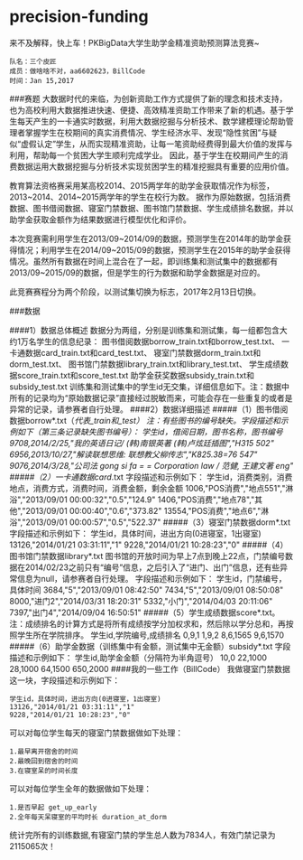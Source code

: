 # precision-funding
来不及解释，快上车！PKBigData大学生助学金精准资助预测算法竞赛~

    队名：三个皮匠
    成员：做啥啥不对，aa6602623，BillCode
    时间：Jan 15,2017
 
###赛题
大数据时代的来临，为创新资助工作方式提供了新的理念和技术支持，也为高校利用大数据推进快速、便捷、高效精准资助工作带来了新的机遇。基于学生每天产生的一卡通实时数据，利用大数据挖掘与分析技术、数学建模理论帮助管理者掌握学生在校期间的真实消费情况、学生经济水平、发现“隐性贫困”与疑似“虚假认定”学生，从而实现精准资助，让每一笔资助经费得到最大价值的发挥与利用，帮助每一个贫困大学生顺利完成学业。
因此，基于学生在校期间产生的消费数据运用大数据挖掘与分析技术实现贫困学生的精准挖掘具有重要的应用价值。

教育算法资格赛采用某高校2014、2015两学年的助学金获取情况作为标签，2013~2014、2014~2015两学年的学生在校行为数。 据作为原始数据，包括消费数据、图书借阅数据、寝室门禁数据、图书馆门禁数据、学生成绩排名数据，并以助学金获取金额作为结果数据进行模型优化和评价。

本次竞赛需利用学生在2013/09~2014/09的数据，预测学生在2014年的助学金获得情况；利用学生在2014/09~2015/09的数据，预测学生在2015年的助学金获得情况。虽然所有数据在时间上混合在了一起，即训练集和测试集中的数据都有2013/09~2015/09的数据，但是学生的行为数据和助学金数据是对应的。

此竞赛赛程分为两个阶段，以测试集切换为标志，2017年2月13日切换。

###数据

####1）数据总体概述
    数据分为两组，分别是训练集和测试集，每一组都包含大约1万名学生的信息纪录：
    图书借阅数据borrow_train.txt和borrow_test.txt、
    一卡通数据card_train.txt和card_test.txt、
    寝室门禁数据dorm_train.txt和dorm_test.txt、
    图书馆门禁数据library_train.txt和library_test.txt、
    学生成绩数据score_train.txt和score_test.txt
    助学金获奖数据subsidy_train.txt和subsidy_test.txt
    训练集和测试集中的学生id无交集，详细信息如下。注：数据中所有的记录均为“原始数据记录”直接经过脱敏而来，可能会存在一些重复的或者是异常的记录，请参赛者自行处理。
####2）数据详细描述
#####（1）图书借阅数据borrow*.txt（*代表_train和_test）
    注：有些图书的编号缺失。字段描述和示例如下（第三条记录缺失图书编号）：
    学生id，借阅日期，图书名称，图书编号
    9708,2014/2/25,"我的英语日记/ (韩)南银英著  (韩)卢炫廷插图","H315 502"
    6956,2013/10/27,"解读联想思维: 联想教父柳传志","K825.38=76 547"
    9076,2014/3/28,"公司法 gong si fa = = Corporation law / 范健, 王建文著 eng"
#####（2）一卡通数据card*.txt
    字段描述和示例如下：
    学生id，消费类别，消费地点，消费方式，消费时间，消费金额，剩余金额
    1006,"POS消费","地点551","淋浴","2013/09/01 00:00:32","0.5","124.9"
    1406,"POS消费","地点78","其他","2013/09/01 00:00:40","0.6","373.82"
    13554,"POS消费","地点6","淋浴","2013/09/01 00:00:57","0.5","522.37"
#####（3）寝室门禁数据dorm*.txt
    字段描述和示例如下：
    学生id，具体时间，进出方向(0进寝室，1出寝室)	
    13126,"2014/01/21 03:31:11","1"
    9228,"2014/01/21 10:28:23","0"
#####（4）图书馆门禁数据library*.txt
    图书馆的开放时间为早上7点到晚上22点，门禁编号数据在2014/02/23之前只有“编号”信息，之后引入了“进门、出门”信息，还有些异常信息为null，请参赛者自行处理。
    字段描述和示例如下：
    学生id，门禁编号，具体时间
    3684,"5","2013/09/01 08:42:50"
    7434,"5","2013/09/01 08:50:08"
    8000,"进门2","2014/03/31 18:20:31"
    5332,"小门","2014/04/03 20:11:06"
    7397,"出门4","2014/09/04 16:50:51"
#####（5）学生成绩数据score*.txt。
    注：成绩排名的计算方式是将所有成绩按学分加权求和，然后除以学分总和，再按照学生所在学院排序。
    学生id,学院编号,成绩排名
    0,9,1
    1,9,2
    8,6,1565
    9,6,1570
#####（6）助学金数据（训练集中有金额，测试集中无金额）subsidy*.txt
    字段描述和示例如下：
    学生id,助学金金额（分隔符为半角逗号）
    10,0
    22,1000
    28,1000
    64,1500
    650,2000
####我的一些工作（BillCode）
我做寝室门禁数据这一块，字段描述和示例如下：

    学生id，具体时间，进出方向(0进寝室，1出寝室)	
    13126,"2014/01/21 03:31:11","1"
    9228,"2014/01/21 10:28:23","0"

可以对每位学生每天的寝室门禁数据做如下处理：
    
    1.最早离开宿舍的时间 
    2.最晚回到宿舍的时间
    3.在寝室呆的时间长度

可以对每位学生全年的数据做如下处理：

    1.是否早起 get_up_early
    2.全年每天呆寝室的平均时长 duration_at_dorm

统计完所有的训练数据,有寝室门禁的学生总人数为7834人，有效门禁记录为2115065次！

